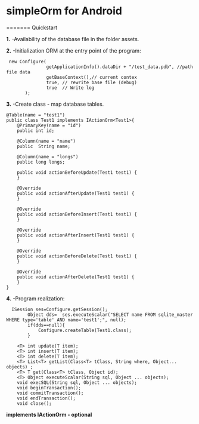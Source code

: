 # simpleOrm for Android 
=======
Quickstart

**1.**  -Availability of the database file in the folder assets.

**2.**  -Initialization ORM at the entry point of the program:

```
 new Configure(
               getApplicationInfo().dataDir + "/test_data.pdb", //path file data
               getBaseContext(),// current contex
               true, // rewrite base file (debug)
               true  // Write log
       );
```

**3.**  -Create class - map database tables.
```
@Table(name = "test1")
public class Test1 implements IActionOrm<Test1>{
    @PrimaryKey(name = "id")
    public int id;

    @Column(name = "name")
    public  String name;

    @Column(name = "longs")
    public long longs;
    
    public void actionBeforeUpdate(Test1 test1) {
    }

    @Override
    public void actionAfterUpdate(Test1 test1) {
    }

    @Override
    public void actionBeforeInsert(Test1 test1) {
    }

    @Override
    public void actionAfterInsert(Test1 test1) {
    }

    @Override
    public void actionBeforeDelete(Test1 test1) {
    }

    @Override
    public void actionAfterDelete(Test1 test1) {
    }
}
```

**4.**  -Program realization:
```
  ISession ses=Configure.getSession();
        Object dds=  ses.executeScalar("SELECT name FROM sqlite_master WHERE type='table' AND name='test1';", null);
        if(dds==null){
            Configure.createTable(Test1.class);
        }
```

```
    <T> int update(T item);
    <T> int insert(T item);
    <T> int delete(T item);
    <T> List<T> getList(Class<T> tClass, String where, Object... objects) ;
    <T> T get(Class<T> tClass, Object id);
    <T> Object executeScalar(String sql, Object ... objects);
    void execSQL(String sql, Object ... objects);
    void beginTransaction();
    void commitTransaction();
    void endTransaction();
    void close();
```

**implements IActionOrm - optional**
